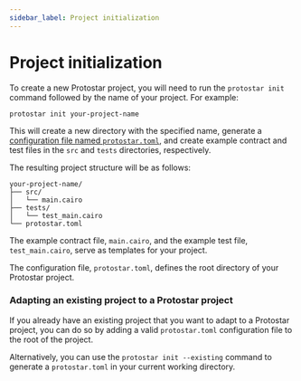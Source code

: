 ```yaml
---
sidebar_label: Project initialization
---
```


# Project initialization

To create a new Protostar project, you will need to run the `protostar init` command followed by the name of your project. For example:

```console
protostar init your-project-name
```

This will create a new directory with the specified name, generate a [configuration file named `protostar.toml`](/docs/legacy/configuration-file), and create example contract and test files in the `src` and `tests` directories, respectively.

The resulting project structure will be as follows:
```
your-project-name/
├── src/
│   └── main.cairo
├── tests/
│   └── test_main.cairo
└── protostar.toml
```

The example contract file, `main.cairo`, and the example test file, `test_main.cairo`, serve as templates for your project.

The configuration file, `protostar.toml`, defines the root directory of your Protostar project.

### Adapting an existing project to a Protostar project
If you already have an existing project that you want to adapt to a Protostar project, you can do so by adding a valid `protostar.toml` configuration file to the root of the project.

Alternatively, you can use the `protostar init --existing` command to generate a `protostar.toml` in your current working directory.

